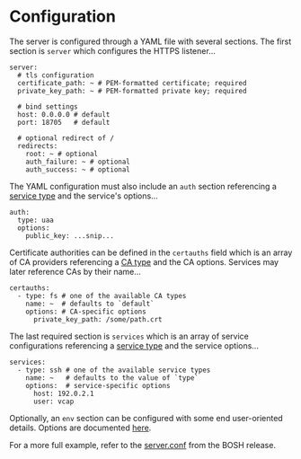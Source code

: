 # Configuration

The server is configured through a YAML file with several sections. The first section is `server` which configures the HTTPS listener...

    server:
      # tls configuration
      certificate_path: ~ # PEM-formatted certificate; required
      private_key_path: ~ # PEM-formatted private key; required

      # bind settings
      host: 0.0.0.0 # default
      port: 18705   # default

      # optional redirect of /
      redirects:
        root: ~ # optional
        auth_failure: ~ # optional
        auth_success: ~ # optional

The YAML configuration must also include an `auth` section referencing a [service type](../authn) and the service's options...

    auth:
      type: uaa
      options:
        public_key: ...snip...

Certificate authorities can be defined in the `certauths` field which is an array of CA providers referencing a [CA type](../certauth) and the CA options. Services may later reference CAs by their name...

    certauths:
      - type: fs # one of the available CA types
        name: ~  # defaults to `default`
        options: # CA-specific options
          private_key_path: /some/path.crt

The last required section is `services` which is an array of service configurations referencing a [service type](../service) and the service options...

    services:
      - type: ssh # one of the available service types
        name: ~   # defaults to the value of `type`
        options:  # service-specific options
          host: 192.0.2.1
          user: vcap

Optionally, an `env` section can be configured with some end user-oriented details. Options are documented [here](service/env/#options).

For a more full example, refer to the [server.conf](https://github.com/dpb587/ssoca-bosh-release/blob/master/jobs/ssoca/templates/etc/server.conf.erb) from the BOSH release.
